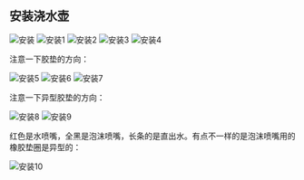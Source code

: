 ## 安装浇水壶
![安装](../images/5-生活小技巧/06-安装浇水壶/安装.webp)
![安装1](../images/5-生活小技巧/06-安装浇水壶/安装1.webp)
![安装2](../images/5-生活小技巧/06-安装浇水壶/安装2.webp)
![安装3](../images/5-生活小技巧/06-安装浇水壶/安装3.webp)
![安装4](../images/5-生活小技巧/06-安装浇水壶/安装4.webp)

注意一下胶垫的方向：

![安装5](../images/5-生活小技巧/06-安装浇水壶/安装5.webp)
![安装6](../images/5-生活小技巧/06-安装浇水壶/安装6.webp)
![安装7](../images/5-生活小技巧/06-安装浇水壶/安装7.webp)

注意一下异型胶垫的方向：

![安装8](../images/5-生活小技巧/06-安装浇水壶/安装8.webp)
![安装9](../images/5-生活小技巧/06-安装浇水壶/安装9.webp)

红色是水喷嘴，全黑是泡沫喷嘴，长条的是直出水。有点不一样的是泡沫喷嘴用的橡胶垫圈是异型的：

![安装10](../images/5-生活小技巧/06-安装浇水壶/安装1.webp)